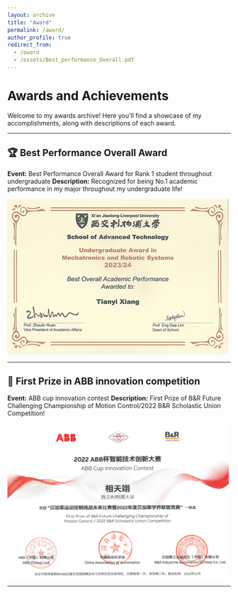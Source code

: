 ```yaml
---
layout: archive
title: "Award"
permalink: /award/
author_profile: true
redirect_from:
  - /award
  - /assets/Best_performance_Overall.pdf
---
```


# Awards and Achievements

Welcome to my awards archive! Here you'll find a showcase of my accomplishments, along with descriptions of each award.

---

## 🏆 Best Performance Overall Award  
**Event:**  Best Performance Overall Award for Rank 1 student throughout undergraduate
**Description:** Recognized for being No.1 academic performance in my major throughout my undergraduate life!

<img src="../images/best_student.png" alt="Best Performance Overall Award" width="500">

---


## 🥇 First Prize in ABB innovation competition   
**Event:** ABB cup innovation contest
**Description:** First Prize of B&R Future Challenging Championship of Motion Control/2022 B&R Scholastic Union Competition!

<img src="../images/ABB_award.png" alt="ABB Innovation Competition" width="500">


---
